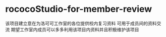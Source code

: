 # rococoStudio-for-member-review
该项目建立意在为洛可可工作室的各位提供校内复习资料
可用于成员间的资料交流
期望工作室内成员可以多多利用该项目内资料并且积极维护该项目
